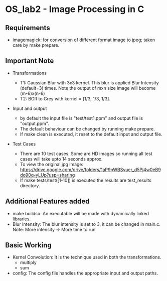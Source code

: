 # OS_lab2 - Image Processing in C

## Requirements
  - imagemagick: for conversion of different format image to jpeg; taken care by make prepare.

## Important Note
 - Transformations
   - T1: Gaussian Blur with 3x3 kernel. This blur is applied Blur Intensity (default=3) times. Note the output of mxn size image will become (m-6)x(n-6)
   - T2: BGR to Grey with kernel = [1/3, 1/3, 1/3].
   
 - Input and output
   - by default the input file is "test/test1.ppm" and output file is "output.ppm".
   - The default behaviour can be changed by running make prepare.
   - If make clean is executed, it reset to the default input and output file.
  
 - Test Cases
    - There are 10 test cases. Some are HD images so running all test cases will take upto 14 seconds approx.
    - To view the original jpg image: https://drive.google.com/drive/folders/1aP9pWBSvuer_d5Pj4w0eB9do90q-yLUp?usp=sharing
    - If make tests/test([1-10]) is executed the results are test_results directory.

## Additional Features added
 - make buildso: An executable will be made with dynamically linked libraries.
 - Blur Intensity: The blur intensity is set to 3, it can be changed in main.c. Note: More intensity -> More time to run
 
## Basic Working
  - Kernel Convolution: It is the technique used in both the transformations.
    - multiply
    - sum
  - config: The config file handles the appropriate input and output paths.
